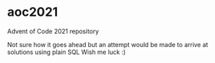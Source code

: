 # aoc2021
Advent of Code 2021 repository

Not sure how it goes ahead but an attempt would be made to arrive at solutions using plain SQL
Wish me luck :)
